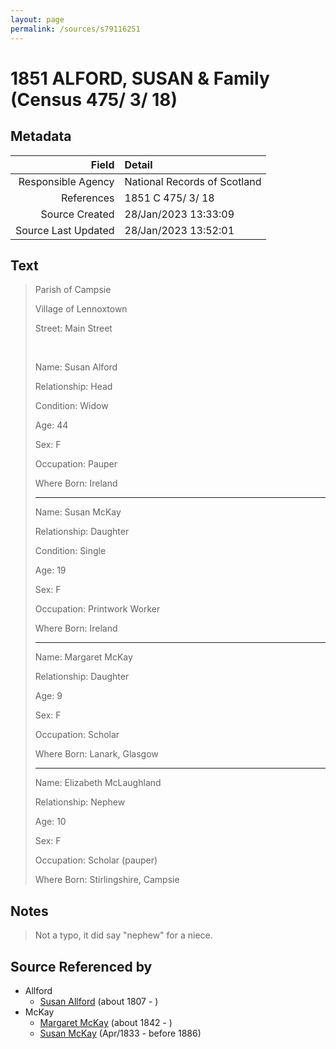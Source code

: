 ```yaml
---
layout: page
permalink: /sources/s79116251
---
```


# 1851 ALFORD, SUSAN & Family (Census 475/ 3/ 18)

## Metadata

Field | Detail
---:|:---
Responsible Agency | National Records of Scotland
References | 1851 C 475/ 3/ 18
Source Created | 28/Jan/2023 13:33:09
Source Last Updated | 28/Jan/2023 13:52:01

## Text

> Parish of Campsie
>
> Village of Lennoxtown
>
> Street: Main Street
>
> <br/>
>
> Name: Susan Alford
>
> Relationship: Head
>
> Condition: Widow
>
> Age: 44
>
> Sex: F
>
> Occupation: Pauper
>
> Where Born: Ireland
>
> ---
>
> Name: Susan McKay
>
> Relationship: Daughter
>
> Condition: Single
>
> Age: 19
>
> Sex: F
>
> Occupation: Printwork Worker
>
> Where Born: Ireland
>
> ---
>
> Name: Margaret McKay
>
> Relationship: Daughter
>
> Age: 9
>
> Sex: F
>
> Occupation: Scholar
>
> Where Born: Lanark, Glasgow
>
> ---
>
> Name: Elizabeth McLaughland
>
> Relationship: Nephew
>
> Age: 10
>
> Sex: F
>
> Occupation: Scholar (pauper)
>
> Where Born: Stirlingshire, Campsie
>

## Notes

> Not a typo, it did say "nephew" for a niece.
>


## Source Referenced by

* Allford
  * [Susan Allford](../people/@24534213@-susan-allford-b1807-d.md) (about 1807 - )
* McKay
  * [Margaret McKay](../people/@76218830@-margaret-mckay-b1842-d.md) (about 1842 - )
  * [Susan McKay](../people/@29671874@-susan-mckay-b1833-4-d1886.md) (Apr/1833 - before 1886)
